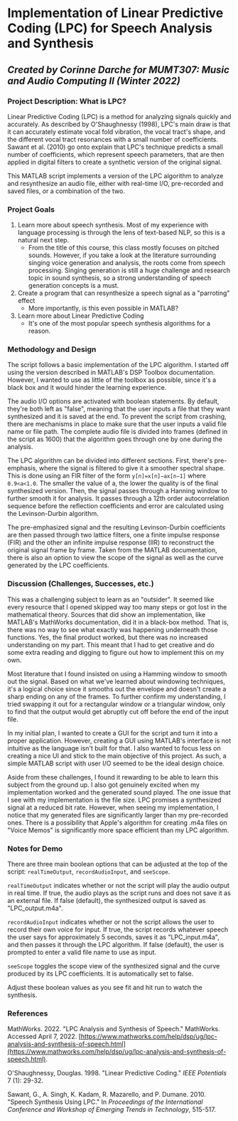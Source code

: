 # Implementation of Linear Predictive Coding (LPC) for Speech Analysis and Synthesis

## *Created by Corinne Darche for MUMT307: Music and Audio Computing II (Winter 2022)*

### Project Description: What is LPC?

Linear Predictive Coding (LPC) is a method for analyzing signals quickly and accurately. As described by O'Shaughnessy (1998), LPC's main draw is that it can accurately estimate vocal fold vibration, the vocal tract's shape, and the different vocal tract resonances with a small number of coefficients. Sawant et al. (2010) go onto explain that LPC's technique predicts a small number of coefficients, which represent speech parameters, that are then applied in digital filters to create a synthetic version of the original signal.
	
This MATLAB script implements a version of the LPC algorithm to analyze and resynthesize an audio file, either with real-time I/O, pre-recorded and saved files, or a combination of the two.

### Project Goals

1. Learn more about speech synthesis. Most of my experience with language processing is through the lens of text-based NLP, so this is a natural next step.
   - From the title of this course, this class mostly focuses on pitched sounds. However, if you take a look at the literature surrounding singing voice generation and analysis, the roots come from speech processing. Singing generation is still a huge challenge and research topic in sound synthesis, so a strong understanding of speech generation concepts is a must.
2. Create a program that can resynthesize a speech signal as a "parroting" effect
   - More importantly, is this even possible in MATLAB?
3. Learn more about Linear Predictive Coding
   - It's one of the most popular speech synthesis algorithms for a reason.

### Methodology and Design

The script follows a basic implementation of the LPC algorithm. I started off using the version described in MATLAB's DSP Toolbox documentation. However, I wanted to use as little of the toolbox as possible, since it's a black box and it would hinder the learning experience. 
	
The audio I/O options are activated with boolean statements. By default, they're both left as "false", meaning that the user inputs a file that they want synthesized and it is saved at the end. To prevent the script from crashing, there are mechanisms in place to make sure that the user inputs a valid file name or file path. The complete audio file is divided into frames (defined in the script as 1600) that the algorithm goes through one by one during the analysis.
	
The LPC algorithm can be divided into different sections. First, there's pre-emphasis, where the signal is filtered to give it a smoother spectral shape. This is done using an FIR filter of the form `y[n]=x[n]−ax[n−1]` where `0.9<a<1.0`. The smaller the value of a, the lower the quality is of the final synthesized version. Then, the signal passes through a Hanning window to further smooth it for analysis. It passes through a 12th order autocorrelation sequence before the reflection coefficients and error are calculated using the Levinson-Durbin algorithm.
	
The pre-emphasized signal and the resulting Levinson-Durbin coefficients are then passed through two lattice filters, one a finite impulse response (FIR) and the other an infinite impulse response (IIR) to reconstruct the original signal frame by frame. Taken from the MATLAB documentation, there is also an option to view the scope of the signal as well as the curve generated by the LPC coefficients.

### Discussion (Challenges, Successes, etc.)

This was a challenging subject to learn as an "outsider". It seemed like every resource that I opened skipped way too many steps or got lost in the mathematical theory. Sources that did show an implementation, like MATLAB's MathWorks documentation, did it in a black-box method. That is, there was no way to see what exactly was happening underneath those functions. Yes, the final product worked, but there was no increased understanding on my part. This meant that I had to get creative and do some extra reading and digging to figure out how to implement this on my own.
	
Most literature that I found insisted on using a Hamming window to smooth out the signal. Based on what we've learned about windowing techniques, it's a logical choice since it smooths out the envelope and doesn't create a sharp ending on any of the frames. To further confirm my understanding, I tried swapping it out for a rectangular window or a triangular window, only to find that the output would get abruptly cut off before the end of the input file. 
	
In my initial plan, I wanted to create a GUI for the script and turn it into a proper application. However, creating a GUI using MATLAB's interface is not intuitive as the language isn't built for that. I also wanted to focus less on creating a nice UI and stick to the main objective of this project. As such, a simple MATLAB script with user I/O seemed to be the ideal design choice.
	
Aside from these challenges, I found it rewarding to be able to learn this subject from the ground up. I also got genuinely excited when my implementation worked and the generated sound played. The one issue that I see with my implementation is the file size. LPC promises a synthesized signal at a reduced bit rate. However, when seeing my implementation, I notice that my generated files are significantly larger than my pre-recorded ones. There is a possibility that Apple's algorithm for creating .m4a files on "Voice Memos" is significantly more space efficient than my LPC algorithm.

### Notes for Demo

There are three main boolean options that can be adjusted at the top of the script: `realTimeOutput`, `recordAudioInput`, and `seeScope`.
	
`realTimeOutput` indicates whether or not the script will play the audio output in real time. If true, the audio plays as the script runs and does not save it as an external file. If false (default), the synthesized output is saved as "LPC_output.m4a".
	
`recordAudioInput` indicates whether or not the script allows the user to record their own voice for input. If true, the script records whatever speech the user says for approximately 5 seconds, saves it as "LPC_input.m4a", and then passes it through the LPC algorithm. If false (default), the user is prompted to enter a valid file name to use as input.
	
`seeScope` toggles the scope view of the synthesized signal and the curve produced by its LPC coefficients. It is automatically set to false.
	
Adjust these boolean values as you see fit and hit run to watch the synthesis.

### References

MathWorks. 2022. "LPC Analysis and Synthesis of Speech." MathWorks. Accessed April 7, 2022. [https://www.mathworks.com/help/dsp/ug/lpc-analysis-and-synthesis-of-speech.html](https://www.mathworks.com/help/dsp/ug/lpc-analysis-and-synthesis-of-speech.html).

O'Shaughnessy, Douglas. 1998. "Linear Predictive Coding." *IEEE Potentials* 7 (1): 29-32.

Sawant, G., A. Singh, K. Kadam, R. Mazarello, and P. Dumane. 2010. "Speech Synthesis Using LPC." In *Proceedings of the International Conference and Workshop of Emerging Trends in Technology*, 515-517.


